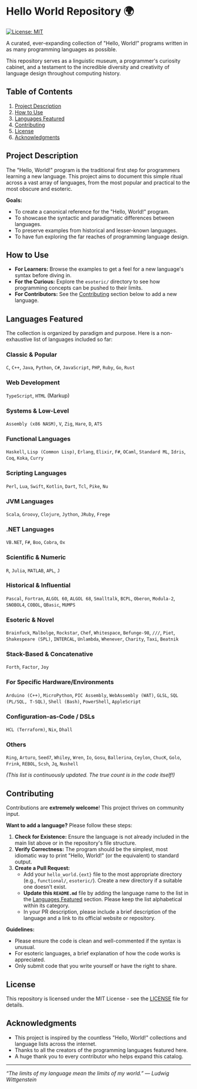 # Hello World Repository 🌍

[![License: MIT](https://img.shields.io/badge/License-MIT-yellow.svg)](https://opensource.org/licenses/MIT)

A curated, ever-expanding collection of "Hello, World!" programs written in as many programming languages as possible.

This repository serves as a linguistic museum, a programmer's curiosity cabinet, and a testament to the incredible diversity and creativity of language design throughout computing history.

## Table of Contents

1.  [Project Description](#project-description)
2.  [How to Use](#how-to-use)
3.  [Languages Featured](#languages-featured)
4.  [Contributing](#contributing)
5.  [License](#license)
6.  [Acknowledgments](#acknowledgments)

## Project Description

The "Hello, World!" program is the traditional first step for programmers learning a new language. This project aims to document this simple ritual across a vast array of languages, from the most popular and practical to the most obscure and esoteric.

**Goals:**
*   To create a canonical reference for the "Hello, World!" program.
*   To showcase the syntactic and paradigmatic differences between languages.
*   To preserve examples from historical and lesser-known languages.
*   To have fun exploring the far reaches of programming language design.

## How to Use

*   **For Learners:** Browse the examples to get a feel for a new language's syntax before diving in.
*   **For the Curious:** Explore the `esoteric/` directory to see how programming concepts can be pushed to their limits.
*   **For Contributors:** See the [Contributing](#contributing) section below to add a new language.

## Languages Featured

The collection is organized by paradigm and purpose. Here is a non-exhaustive list of languages included so far:

### Classic & Popular
`C`, `C++`, `Java`, `Python`, `C#`, `JavaScript`, `PHP`, `Ruby`, `Go`, `Rust`

### Web Development
`TypeScript`, `HTML` (Markup)

### Systems & Low-Level
`Assembly (x86 NASM)`, `V`, `Zig`, `Hare`, `D`, `ATS`

### Functional Languages
`Haskell`, `Lisp (Common Lisp)`, `Erlang`, `Elixir`, `F#`, `OCaml`, `Standard ML`, `Idris`, `Coq`, `Koka`, `Curry`

### Scripting Languages
`Perl`, `Lua`, `Swift`, `Kotlin`, `Dart`, `Tcl`, `Pike`, `Nu`

### JVM Languages
`Scala`, `Groovy`, `Clojure`, `Jython`, `JRuby`, `Frege`

### .NET Languages
`VB.NET`, `F#`, `Boo`, `Cobra`, `Ox`

### Scientific & Numeric
`R`, `Julia`, `MATLAB`, `APL`, `J`

### Historical & Influential
`Pascal`, `Fortran`, `ALGOL 60`, `ALGOL 68`, `Smalltalk`, `BCPL`, `Oberon`, `Modula-2`, `SNOBOL4`, `COBOL`, `QBasic`, `MUMPS`

### Esoteric & Novel
`Brainfuck`, `Malbolge`, `Rockstar`, `Chef`, `Whitespace`, `Befunge-98`, `///`, `Piet`, `Shakespeare (SPL)`, `INTERCAL`, `Unlambda`, `Whenever`, `Charity`, `Taxi`, `Beatnik`

### Stack-Based & Concatenative
`Forth`, `Factor`, `Joy`

### For Specific Hardware/Environments
`Arduino (C++)`, `MicroPython`, `PIC Assembly`, `WebAssembly (WAT)`, `GLSL`, `SQL (PL/SQL, T-SQL)`, `Shell (Bash)`, `PowerShell`, `AppleScript`

### Configuration-as-Code / DSLs
`HCL (Terraform)`, `Nix`, `Dhall`

### Others
`Ring`, `Arturo`, `Seed7`, `Whiley`, `Wren`, `Io`, `Gosu`, `Ballerina`, `Ceylon`, `ChucK`, `Golo`, `Frink`, `REBOL`, `Scsh`, `Jq`, `Nushell`

*(This list is continuously updated. The true count is in the code itself!)*

## Contributing

Contributions are **extremely welcome**! This project thrives on community input.

**Want to add a language?** Please follow these steps:

1.  **Check for Existence:** Ensure the language is not already included in the main list above or in the repository's file structure.
2.  **Verify Correctness:** The program should be the simplest, most idiomatic way to print "Hello, World!" (or the equivalent) to standard output.
3.  **Create a Pull Request:**
    *   Add your `hello_world.{ext}` file to the most appropriate directory (e.g., `functional/`, `esoteric/`). Create a new directory if a suitable one doesn't exist.
    *   **Update this `README.md`** file by adding the language name to the list in the [Languages Featured](#languages-featured) section. Please keep the list alphabetical within its category.
    *   In your PR description, please include a brief description of the language and a link to its official website or repository.

**Guidelines:**
*   Please ensure the code is clean and well-commented if the syntax is unusual.
*   For esoteric languages, a brief explanation of how the code works is appreciated.
*   Only submit code that you write yourself or have the right to share.

## License

This repository is licensed under the MIT License - see the [LICENSE](LICENSE) file for details.

## Acknowledgments

*   This project is inspired by the countless "Hello, World!" collections and language lists across the internet.
*   Thanks to all the creators of the programming languages featured here.
*   A huge thank you to every contributor who helps expand this catalog.

---

*“The limits of my language mean the limits of my world.” — Ludwig Wittgenstein*
